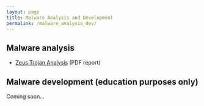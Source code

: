 ```yaml
---
layout: page
title: Malware Analysis and Development
permalink: /malware_analysis_dev/
---
```


## Malware analysis

* [Zeus Trojan Analysis](https://github.com/adi7312/adi7312.github.io/blob/main/mal/ZeusMalwareAnalysis.pdf) (PDF report)

## Malware development (education purposes only)

Coming soon...
